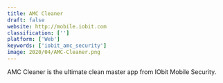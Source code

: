 ```yaml
---
title: AMC Cleaner
draft: false 
website: http://mobile.iobit.com
classification: ['']
platform: ['Web']
keywords: ['iobit_amc_security']
image: 2020/04/AMC-Cleaner.png
---
```

AMC Cleaner is the ultimate clean master app from IObit Mobile Security.